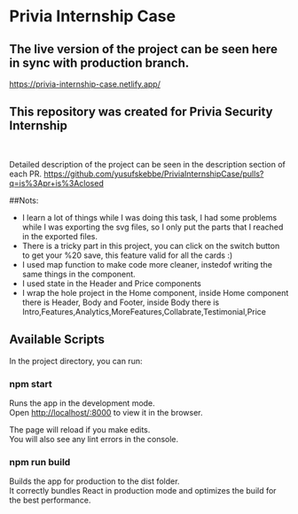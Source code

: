 # Privia Internship Case

## The live version of the project can be seen here in sync with production branch.
https://privia-internship-case.netlify.app/

## This repository  was created for Privia Security Internship
<br>

Detailed description of the project can be seen in the description section of each PR.
https://github.com/yusufskebbe/PriviaInternshipCase/pulls?q=is%3Apr+is%3Aclosed

##Nots:
- I learn a lot of things while I was doing this task, I had some problems while I was exporting the svg files, so I only put the parts that I reached in the exported files.
- There is a tricky part in this project, you can click on the switch  button to get your %20 save, this feature valid for all the cards :) 
- I used map function to make code more cleaner, instedof writing the same things in the component.
- I used state in the Header and Price components
- I wrap the hole project in the Home component, inside Home component there is Header, Body and Footer, inside Body there is Intro,Features,Analytics,MoreFeatures,Collabrate,Testimonial,Price




## Available Scripts

In the project directory, you can run:

### npm start

Runs the app in the development mode.\
Open [http://localhost/:8000](http//localhost:8000) to view it in the browser.

The page will reload if you make edits.\
You will also see any lint errors in the console.


### npm run build

Builds the app for production to the dist folder.\
It correctly bundles React in production mode and optimizes the build for the best performance.
